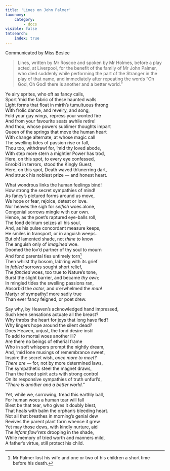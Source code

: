 ```yaml
---
title: 'Lines on John Palmer'
taxonomy:
    category:
        - docs
visible: false
tntsearch:
    index: true
---
```


<div class="author">Communicated by Miss Beslee</div>

> Lines, written by Mr Roscoe and spoken by Mr Holmes, before a play acted, at Liverpool, for the benefit of the family of Mr John Palmer, who died suddenly while performing the part of the Stranger in the play of that name, and immediately after repeating the words “Oh God, Oh God! there is another and a better world.”

Ye airy sprites, who oft as fancy calls,  
Sport ’mid the fabric of these haunted walls  
Light forms that float in mirth’s tumultuous throng  
With frolic dance, and revelry, and song,  
Fold your gay wings, repress your wonted fire  
And from your favourite seats awhile retire!  
And thou, whose powers sublimer thoughts impart  
Queen of the springs that move the human heart  
With change alternate, at whose magic call  
The swelling tides of passion rise or fall,  
Thou too, withdraw! for, ’mid thy loved abode,  
With step more stern a mightier Power has trod,  
Here, on this spot, to every eye confessed,  
Enrob’d in terrors, stood the Kingly Guest;  
Here, on this spot, Death waved th’unerring dart,  
And struck his noblest prize — and honest heart.  

What wondrous links the human feelings bind!  
How strong the secret sympathies of mind!  
As fancy’s pictured forms around us move,  
We hope or fear, rejoice, detest or love.  
Nor heaves the sigh for *selfish* woes alone,  
Congenial sorrows mingle with our own.  
Hence, as the poet’s raptured eye-balls roll,  
The fond delirium seizes all his soul,  
And, as his pulse concordant measure keeps,  
He smiles in transport, or in anguish weeps.  
But oh! lamented shade, not *thine* to know  
The anguish only of *imagined* woe.  
Doomed the lov’d partner of thy soul to mourn  
And fond parental ties untimely torn[^1]  
Then whilst thy bosom, lab’ring with its grief  
In *fabled* sorrows sought short relief,  
The *fancied* woes, too true to Nature’s tone,  
Burst the slight barrier, and became *thy own;*  
In mingled tides the swelling passions ran,  
Absorb’d the *actor*, and o’erwhelmed the *man!*  
Martyr of sympathy! more sadly true  
Than ever fancy feigned, or poet drew.

Say why, by Heaven’s acknowledged hand impressed,  
Such keen sensations actuate all the breast?  
Why throbs the heart for joys that long have fled?  
Why lingers hope around the silent dead?  
Does Heaven, unjust, the fond desire instil  
To add to mortal woes another ill?  
Are there no beings of etherial frame  
Who in soft whispers prompt the nightly dream,  
And, ’mid lone musings of remembrance sweet,  
Inspire the secret wish, *once more to meet?*  
*There are* — for, not by more determined laws,  
The sympathetic steel the magnet draws,  
Than the freed spirit acts with strong control  
On its responsive sympathies of truth unfurl’d,  
*“There is another and a better world.”*

Yet, while we, sorrowing, tread this earthly ball,  
For human woes a human tear will fall  
Blest be that tear, who gives it doubly blest,  
That heals with balm the orphan’s bleeding heart.  
Not all that breathes in morning’s genial dew  
Revives the parent plant form whence it grew  
Yet may those dews, with kindly nurture, aid  
The *infant flow’rets* drooping in the shade,  
While memory of tried worth and manners mild,  
A father’s virtue, still protect his child.

[^1]: Mr Palmer lost his wife and one or two of his children a short time before his death.